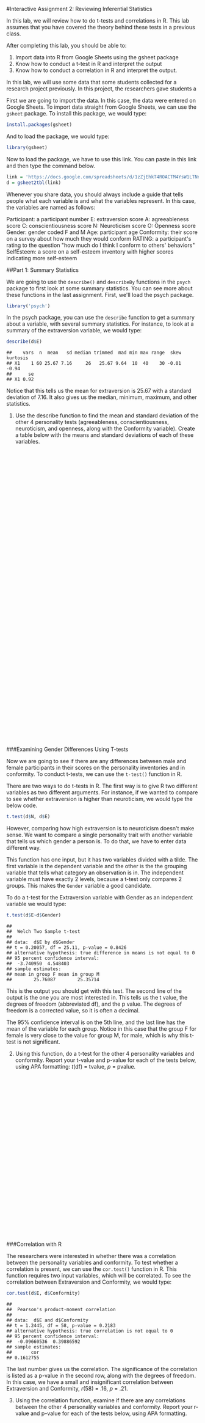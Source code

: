 
#Interactive Assignment 2: Reviewing Inferential Statistics

In this lab, we will review how to do t-tests and correlations in R. This lab assumes that you have covered the theory behind these tests in a previous class.

After completing this lab, you should be able to:

1. Import data into R from Google Sheets using the gsheet package
2. Know how to conduct a t-test in R and interpret the output
3. Know how to conduct a correlation in R and interpret the output.

In this lab, we will use some data that some students collected for a research project previously. In this project, the researchers gave students a 

First we are going to import the data. In this case, the data were entered on Google Sheets. To import data straight from Google Sheets, we can use the `gsheet` package. To install this package, we would type:


```r
install.packages(gsheet)
```

And to load the package, we would type:


```r
library(gsheet)
```

Now to load the package, we have to use this link. You can paste in this link and then type the command below.


```r
link = 'https://docs.google.com/spreadsheets/d/1zZjEhkT4ROACTM4YsW1LTNn8al_scyu9l4_Qkzqvsew/edit?usp=sharing'
d = gsheet2tbl(link)
```

Whenever you share data, you should always include a guide that tells people what each variable is and what the variables represent. In this case, the variables are named as follows:

Participant: a participant number
E: extraversion score
A: agreeableness score
C: conscientiousness score
N: Neuroticism score
O: Openness score
Gender: gender coded F and M
Age: participant age
Conformity: their score on a survey about how much they would conform
RATING: a participant's rating to the question "how much do I think I conform to others' behaviors"
SelfEsteem: a score on a self-esteem inventory with higher scores indicating more self-esteem

##Part 1: Summary Statistics

We are going to use the `describe()` and `describeBy` functions in the `psych` package to first look at some summary statistics. You can see more about these functions in the last assignment. First, we'll load the psych package.


```r
library('psych')
```

In the psych package, you can use the `describe` function to get a summary about a variable, with several summary statistics. For instance, to look at a summary of the extraversion variable, we would type:


```r
describe(d$E)
```

```
##    vars  n  mean   sd median trimmed  mad min max range  skew kurtosis
## X1    1 60 25.67 7.16     26   25.67 9.64  10  40    30 -0.01    -0.94
##      se
## X1 0.92
```

Notice that this tells us the mean for extraversion is 25.67 with a standard deviation of 7.16. It also gives us the median, minimum, maximum, and other statistics.

1. Use the describe function to find the mean and standard deviation of the other 4 personality tests (agreeableness, conscientiousness, neuroticism, and openness, along with the Conformity variable). Create a table below with the means and standard deviations of each of these variables.


&nbsp;

&nbsp;

&nbsp;

&nbsp;

&nbsp;

&nbsp;

&nbsp;

&nbsp;

&nbsp;

&nbsp;

&nbsp;

&nbsp;

&nbsp;

&nbsp;

&nbsp;

&nbsp;

&nbsp;

&nbsp;

&nbsp;

&nbsp;

&nbsp;

&nbsp;

&nbsp;

&nbsp;

&nbsp;

###Examining Gender Differences Using T-tests

Now we are going to see if there are any differences between male and female participants in their scores on the personality inventories and in conformity. To conduct t-tests, we can use the `t-test()` function in R. 

There are two ways to do t-tests in R. The first way is to give R two different variables as two different arguments. For instance, if we wanted to compare to see whether extraversion is higher than neuroticism, we would type the below code.


```r
t.test(d$N, d$E)
```

However, comparing how high extraversion is to neuroticism doesn't make sense. We want to compare a single personality trait with another variable that tells us which gender a person is. To do that, we have to enter data  different way. 

This function has one input, but it has two variables divided with a tilde. The first variable is the dependent variable and the other is the the grouping variable that tells what category an observation is in. The independent variable must have exactly 2 levels, because a t-test only compares 2 groups. This makes the `Gender` variable a good candidate.

To do a t-test for the Extraversion variable with Gender as an independent variable we would type:


```r
t.test(d$E~d$Gender)
```

```
## 
## 	Welch Two Sample t-test
## 
## data:  d$E by d$Gender
## t = 0.20057, df = 25.11, p-value = 0.8426
## alternative hypothesis: true difference in means is not equal to 0
## 95 percent confidence interval:
##  -3.740950  4.548403
## sample estimates:
## mean in group F mean in group M 
##        25.76087        25.35714
```

This is the output you should get with this test. The second line of the output is the one you are most interested in. This tells us the t value, the degrees of freedom (abbreviated df), and the p value. The degrees of freedom is a corrected value, so it is often a decimal.

The 95% confidence interval is on the 5th line, and the last line has the mean of the variable for each group. Notice in this case that the group F for female is very close to the value for group M, for male, which is why this t-test is not significant.

2.  Using this function, do a t-test for the other 4 personality variables and conformity. Report your t-value and p-value for each of the tests below, using APA formatting: *t*(df) = tvalue, *p* = pvalue.

&nbsp;

&nbsp;

&nbsp;

&nbsp;

&nbsp;

&nbsp;

&nbsp;

&nbsp;

&nbsp;

&nbsp;

&nbsp;

&nbsp;

&nbsp;

&nbsp;


###Correlation with R

The researchers were interested in whether there was a correlation between the personality variables and conformity. To test whether a correlation is present, we can use the `cor.test()` function in R. This function requires two input variables, which will be correlated. To see the correlation between Extraversion and Conformity, we would type:


```r
cor.test(d$E, d$Conformity)
```

```
## 
## 	Pearson's product-moment correlation
## 
## data:  d$E and d$Conformity
## t = 1.2445, df = 58, p-value = 0.2183
## alternative hypothesis: true correlation is not equal to 0
## 95 percent confidence interval:
##  -0.09660536  0.39886592
## sample estimates:
##       cor 
## 0.1612755
```

The last number gives us the correlation. The significance of the correlation is listed as a p-value in the second row, along with the degrees of freedom. In this case, we have a small and insignificant correlation between Extraversion and Conformity, *r*(58) = .16, *p* = .21.

3.  Using the correlation function, examine if there are any correlations between the other 4 personality variables and conformity. Report your r-value and p-value for each of the tests below, using APA formatting.

&nbsp;

&nbsp;

&nbsp;

&nbsp;

&nbsp;

&nbsp;

&nbsp;

&nbsp;

&nbsp;

&nbsp;

&nbsp;

4. Using the `cor.test()` function, examine if there are any correlations between SelfEsteem and conformity? 

&nbsp;

&nbsp;

&nbsp;

&nbsp;

&nbsp;

&nbsp;

&nbsp;

&nbsp;

5. Is the Conformity variable correlated with the RATING variable? How so?

&nbsp;

&nbsp;

&nbsp;

&nbsp;

&nbsp;

&nbsp;

&nbsp;

&nbsp;


